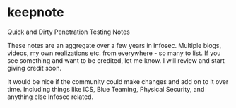 # keepnote
Quick and Dirty Penetration Testing Notes

These notes are an aggregate over a few years in infosec.  Multiple blogs, videos, my own realizations etc. from everywhere - so many to list.  If you see something and want to be credited, let me know.  I will review and start giving credit soon.

It would be nice if the community could make changes and add on to it over time.  Including things like ICS, Blue Teaming, Physical Security, and anything else Infosec related.
